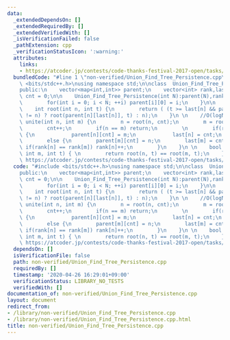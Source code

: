 ```yaml
---
data:
  _extendedDependsOn: []
  _extendedRequiredBy: []
  _extendedVerifiedWith: []
  _isVerificationFailed: false
  _pathExtension: cpp
  _verificationStatusIcon: ':warning:'
  attributes:
    links:
    - https://atcoder.jp/contests/code-thanks-festival-2017-open/tasks/code_thanks_festival_2017_h
  bundledCode: "#line 1 \"non-verified/Union_Find_Tree_Persistence.cpp\"\n#include\
    \ <bits/stdc++.h>\nusing namespace std;\n\nclass  Union_Find_Tree_Persistence{\n\
    public:\n    vector<map<int,int>> parent;\n    vector<int> rank,last;\n    int\
    \ cnt = 0;\n\n    Union_Find_Tree_Persistence(int N):parent(N),rank(N,1),last(N,0){\n\
    \        for(int i = 0; i < N; ++i) parent[i][0] = i;\n    }\n\n    //O(logN)\n\
    \    int root(int n, int t) {\n        return ( (t >= last[n] && parent[n][last[n]]\
    \ != n) ? root(parent[n][last[n]], t) : n);\n    }\n \n    //O(logN)\n    void\
    \ unite(int n, int m) {\n        n = root(n, cnt);\n        m = root(m, cnt);\n\
    \        cnt++;\n        if(n == m) return;\n        \n        if(rank[n] < rank[m])\
    \ {\n            parent[n][cnt] = m;\n            last[n] = cnt;\n        }\n\
    \        else {\n        parent[m][cnt] = n;\n        last[m] = cnt;\n       \
    \ if(rank[n] == rank[m]) rank[n]++;\n        }\n    }\n \n    bool same(int n,\
    \ int m, int t) { \n        return root(n, t) == root(m, t);\n    }\n};\n\n//verify\
    \ https://atcoder.jp/contests/code-thanks-festival-2017-open/tasks/code_thanks_festival_2017_h\n"
  code: "#include <bits/stdc++.h>\nusing namespace std;\n\nclass  Union_Find_Tree_Persistence{\n\
    public:\n    vector<map<int,int>> parent;\n    vector<int> rank,last;\n    int\
    \ cnt = 0;\n\n    Union_Find_Tree_Persistence(int N):parent(N),rank(N,1),last(N,0){\n\
    \        for(int i = 0; i < N; ++i) parent[i][0] = i;\n    }\n\n    //O(logN)\n\
    \    int root(int n, int t) {\n        return ( (t >= last[n] && parent[n][last[n]]\
    \ != n) ? root(parent[n][last[n]], t) : n);\n    }\n \n    //O(logN)\n    void\
    \ unite(int n, int m) {\n        n = root(n, cnt);\n        m = root(m, cnt);\n\
    \        cnt++;\n        if(n == m) return;\n        \n        if(rank[n] < rank[m])\
    \ {\n            parent[n][cnt] = m;\n            last[n] = cnt;\n        }\n\
    \        else {\n        parent[m][cnt] = n;\n        last[m] = cnt;\n       \
    \ if(rank[n] == rank[m]) rank[n]++;\n        }\n    }\n \n    bool same(int n,\
    \ int m, int t) { \n        return root(n, t) == root(m, t);\n    }\n};\n\n//verify\
    \ https://atcoder.jp/contests/code-thanks-festival-2017-open/tasks/code_thanks_festival_2017_h"
  dependsOn: []
  isVerificationFile: false
  path: non-verified/Union_Find_Tree_Persistence.cpp
  requiredBy: []
  timestamp: '2020-04-26 16:29:01+09:00'
  verificationStatus: LIBRARY_NO_TESTS
  verifiedWith: []
documentation_of: non-verified/Union_Find_Tree_Persistence.cpp
layout: document
redirect_from:
- /library/non-verified/Union_Find_Tree_Persistence.cpp
- /library/non-verified/Union_Find_Tree_Persistence.cpp.html
title: non-verified/Union_Find_Tree_Persistence.cpp
---
```

